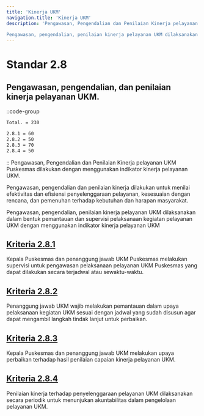 ```yaml
---
title: 'Kinerja UKM'
navigation.title: 'Kinerja UKM'
description: 'Pengawasan, Pengendalian dan Penilaian Kinerja pelayanan UKM Puskesmas dilakukan dengan menggunakan indikator kinerja pelayanan UKM. Pengawasan, pengendalian dan penilaian kinerja dilakukan untuk menilai efektivitas dan efisiensi penyelenggaraan pelayanan, kesesuaian dengan rencana, dan pemenuhan terhadap kebutuhan dan harapan masyarakat. 

Pengawasan, pengendalian, penilaian kinerja pelayanan UKM dilaksanakan dalam bentuk pemantauan dan supervisi pelaksanaan kegiatan pelayanan UKM dengan menggunakan indikator kinerja pelayanan UKM '
---
```



# Standar 2.8 
## Pengawasan, pengendalian, dan penilaian kinerja pelayanan UKM. 
::code-group
```bash [Nilai]
Total. = 230
```
```bash [Kriteria]
2.8.1 = 60
2.8.2 = 50
2.8.3 = 70
2.8.4 = 50
```
::
Pengawasan, Pengendalian dan Penilaian Kinerja pelayanan UKM Puskesmas dilakukan dengan menggunakan indikator kinerja pelayanan UKM. 


Pengawasan, pengendalian dan penilaian kinerja dilakukan untuk menilai efektivitas dan efisiensi penyelenggaraan pelayanan, kesesuaian dengan rencana, dan pemenuhan terhadap kebutuhan dan harapan masyarakat. 

Pengawasan, pengendalian, penilaian kinerja pelayanan UKM dilaksanakan dalam bentuk pemantauan dan supervisi pelaksanaan kegiatan pelayanan UKM dengan menggunakan indikator kinerja pelayanan UKM 

## [Kriteria 2.8.1](/2/8/1) 
Kepala Puskesmas dan penanggung jawab UKM Puskesmas melakukan supervisi untuk pengawasan pelaksanaan pelayanan UKM Puskesmas yang dapat dilakukan secara terjadwal atau sewaktu-waktu. 

## [Kriteria 2.8.2](/2/8/2) 
Penanggung jawab UKM wajib melakukan pemantauan dalam upaya pelaksanaan kegiatan UKM sesuai dengan jadwal yang sudah disusun agar dapat mengambil langkah tindak lanjut untuk perbaikan. 

## [Kriteria 2.8.3](/2/8/3) 
Kepala Puskesmas dan penanggung jawab UKM melakukan upaya perbaikan terhadap hasil penilaian capaian kinerja pelayanan UKM. 

## [Kriteria 2.8.4](/2/8/4) 
Penilaian kinerja terhadap penyelenggaraan pelayanan UKM dilaksanakan secara periodik untuk menunjukan akuntabilitas dalam pengelolaan pelayanan UKM. 
